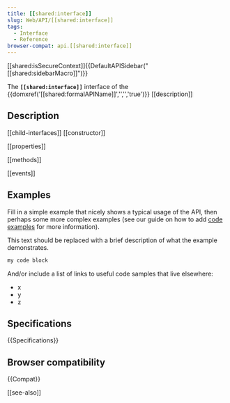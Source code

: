 ```yaml
---
title: [[shared:interface]]
slug: Web/API/[[shared:interface]]
tags:
  - Interface
  - Reference
browser-compat: api.[[shared:interface]]
---
```

[[shared:isSecureContext]]{{DefaultAPISidebar("[[shared:sidebarMacro]]")}}

The **`[[shared:interface]]`** interface of the {{domxref('[[shared:formalAPIName]]','','','true')}} [[description]]

## Description

[[child-interfaces]] [[constructor]]

[[properties]]

[[methods]]

[[events]]

## Examples

Fill in a simple example that nicely shows a typical usage of the API, then perhaps some more complex examples (see our guide on how to add [code examples](/en-US/docs/MDN/Contribute/Structures/Code_examples) for more information).

This text should be replaced with a brief description of what the example demonstrates.

```js
my code block
```

And/or include a list of links to useful code samples that live elsewhere:

*   x
*   y
*   z

## Specifications

{{Specifications}}

## Browser compatibility

{{Compat}}

[[see-also]]